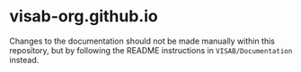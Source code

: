 # visab-org.github.io

Changes to the documentation should not be made manually within this repository, but by following the README instructions in `VISAB/Documentation` instead.
